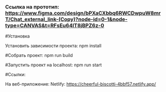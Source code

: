 ### Ссылка на прототип: https://www.figma.com/design/bPXaCXbbq6RWCDwpuW8mrT/Chat_external_link-(Copy)?node-id=0-1&node-type=CANVAS&t=RFsEu64IT8jBPZ6z-0

#Установка

Установить зависимости проекта: npm install

#Собрать проект: npm run build

#Запустить проект на localhost: npm run start

#Ссылки:

На веб-приложение:
Netlify: https://cheerful-biscotti-4bbf57.netlify.app/
